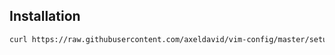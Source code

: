## Installation

```bash
curl https://raw.githubusercontent.com/axeldavid/vim-config/master/setup | sh
```
